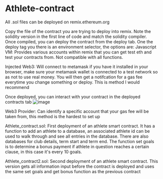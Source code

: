 # Athlete-contract

All .sol files can be deployed on remix.ethereum.org

Copy the file of the contract you are trying to deploy into remix. Note the solidity version in the first line of code and match the solidity compiler. Once compiled, you can deploy the contract from the deploy tab.
One the deploy tag you there is an environment selector, the options are:
Javascript VM: Provides various accounts within remix that you can get test eth and test your contracts from. Not compatible with all functions.

Injected Web3: Will connect to metamask if you have it installed in your browser, make sure your metamask wallet is connected to a test network so as not to use real money. You will then get a notifcation for a gas fee everytime you change something or deploy. This is method I would recommend

Once deployed, you can interact with your contract in the deployed contracts tab
![image](https://user-images.githubusercontent.com/31867189/129259491-24c6b8a3-a7af-4612-b056-dcaccff84608.png)


Web3 Provider: Can identify a specific account that your gas fee will be taken from, this method is the hardest to set up

Athlete_contract.sol:
First deployment of an athlete smart contract. It has a function to add an athlete to a database, an associated athlete id can be used to walk through and see all entries in the database.
There are also databases for club details, term start and term end.
The function set goals is to determine a bonus payment if athlete in question reaches a certain clause, in this case it's every 10 goals.

Athlete_contract2.sol:
Second deployment of an athlete smart contract. This version gets all information input before the contract is deployed and uses the same set goals and get bonus function as the previous contract

